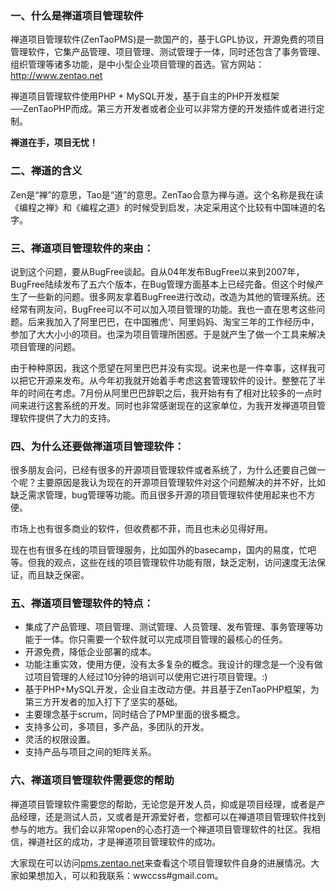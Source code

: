 ### 一、什么是禅道项目管理软件 ###

禅道项目管理软件(ZenTaoPMS)是一款国产的，基于LGPL协议，开源免费的项目管理软件，它集产品管理、项目管理、测试管理于一体，同时还包含了事务管理、组织管理等诸多功能，是中小型企业项目管理的首选。官方网站：http://www.zentao.net

禅道项目管理软件使用PHP + MySQL开发，基于自主的PHP开发框架──ZenTaoPHP而成。第三方开发者或者企业可以非常方便的开发插件或者进行定制。

**禅道在手，项目无忧！**

### 二、禅道的含义 ###

Zen是“禅”的意思，Tao是“道”的意思。ZenTao合意为禅与道。这个名称是我在读《编程之禅》和《编程之道》的时候受到启发，决定采用这个比较有中国味道的名字。

### 三、禅道项目管理软件的来由： ###

说到这个问题，要从BugFree谈起。自从04年发布BugFree以来到2007年，BugFree陆续发布了五六个版本，在Bug管理方面基本上已经完备。但这个时候产生了一些新的问题。很多网友拿着BugFree进行改动，改造为其他的管理系统。还经常有网友问，BugFree可以不可以加入项目管理的功能。我也一直在思考这些问题。后来我加入了阿里巴巴，在中国雅虎‘、阿里妈妈、淘宝三年的工作经历中，参加了大大小小的项目。也深为项目管理所困惑。于是就产生了做一个工具来解决项目管理的问题。

由于种种原因，我这个愿望在阿里巴巴并没有实现。说来也是一件幸事，这样我可以把它开源来发布。从今年初我就开始着手考虑这套管理软件的设计。整整花了半年的时间在考虑。7月份从阿里巴巴辞职之后，我开始有有了相对比较多的一点时间来进行这套系统的开发。同时也非常感谢现在的这家单位，为我开发禅道项目管理软件提供了大力的支持。

### 四、为什么还要做禅道项目管理软件： ###

很多朋友会问，已经有很多的开源项目管理软件或者系统了，为什么还要自己做一个呢？主要原因是我认为现在的开源项目管理软件对这个问题解决的并不好，比如缺乏需求管理，bug管理等功能。而且很多开源的项目管理软件使用起来也不方便。

市场上也有很多商业的软件，但收费都不菲，而且也未必见得好用。

现在也有很多在线的项目管理服务，比如国外的basecamp，国内的易度，忙吧等。但我的观点，这些在线的项目管理软件功能有限，缺乏定制，访问速度无法保证，而且缺乏保密。

### 五、禅道项目管理软件的特点： ###

  * 集成了产品管理、项目管理、测试管理、人员管理、发布管理、事务管理等功能于一体。你只需要一个软件就可以完成项目管理的最核心的任务。
  * 开源免费，降低企业部署的成本。
  * 功能注重实效，使用方便，没有太多复杂的概念。我设计的理念是一个没有做过项目管理的人经过10分钟的培训可以使用它进行项目管理。:)
  * 基于PHP+MySQL开发，企业自主改动方便。并且基于ZenTaoPHP框架，为第三方开发者的加入打下了坚实的基础。
  * 主要理念基于scrum，同时结合了PMP里面的很多概念。
  * 支持多公司，多项目，多产品，多团队的开发。
  * 灵活的权限设置。
  * 支持产品与项目之间的矩阵关系。

### 六、禅道项目管理软件需要您的帮助 ###

禅道项目管理软件需要您的帮助，无论您是开发人员，抑或是项目经理，或者是产品经理，还是测试人员，又或者是开源爱好者，您都可以在禅道项目管理软件找到参与的地方。我们会以非常open的心态打造一个禅道项目管理软件的社区。我相信，禅道社区的成功，才是禅道项目管理软件的成功。

大家现在可以访问[pms.zentao.net](http://pms.zentao.net)来查看这个项目管理软件自身的进展情况。大家如果想加入，可以和我联系：wwccss#gmail.com。